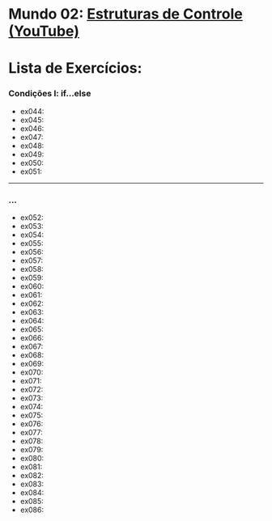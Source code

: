 # **Mundo 02**: [Estruturas de Controle (YouTube)](https://www.youtube.com/playlist?list=PLHz_AreHm4dk_nZHmxxf_J0WRAqy5Czye)

# **Lista de Exercícios:**

### Condições I: if...else
   - ex044: 
   - ex045:
   - ex046:
   - ex047:
   - ex048:
   - ex049:
   - ex050:
   - ex051:
---
### ...
   - ex052:
   - ex053:
   - ex054:
   - ex055:
   - ex056:
   - ex057:
   - ex058:
   - ex059:
   - ex060:
   - ex061:
   - ex062:
   - ex063:
   - ex064:
   - ex065:
   - ex066:
   - ex067:
   - ex068:
   - ex069:
   - ex070:
   - ex071:
   - ex072:
   - ex073:
   - ex074:
   - ex075:
   - ex076:
   - ex077:
   - ex078:
   - ex079:
   - ex080:
   - ex081:
   - ex082:
   - ex083:
   - ex084:
   - ex085:
   - ex086:
